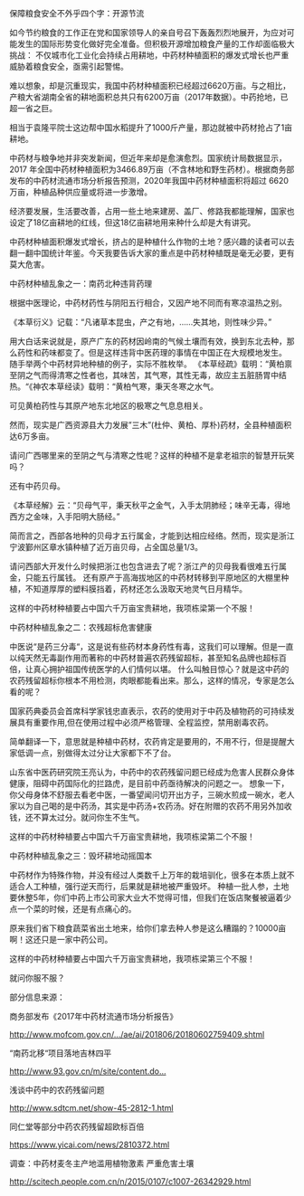 保障粮食安全不外乎四个字：开源节流

如今节约粮食的工作正在党和国家领导人的亲自号召下轰轰烈烈地展开，为应对可能发生的国际形势变化做好完全准备。但积极开源增加粮食产量的工作却面临极大挑战： 不仅城市化工业化会持续占用耕地，中药材种植面积的爆发式增长也严重威胁着粮食安全，亟需引起警惕。

难以想象，却是沉重现实，我国中药材种植面积已经超过6620万亩。与之相比，产粮大省湖南全省的耕地面积总共只有6200万亩（2017年数据）。中药抢地，已超一省之巨。

相当于袁隆平院士这边帮中国水稻提升了1000斤产量，那边就被中药材抢占了1亩耕地。

中药材与粮争地并非突发新闻，但近年来却是愈演愈烈。国家统计局数据显示，2017 年全国中药材种植面积为3466.89万亩（不含林地和野生药材）。根据商务部发布的中药材流通市场分析报告预测，2020年我国中药材种植面积将超过 6620 万亩，种植品种供应量或将进一步激增。

经济要发展，生活要改善，占用一些土地来建房、盖厂、修路我都能理解，国家也设定了18亿亩耕地的红线，但这18亿亩耕地用来种什么却是大有讲究。

中药材种植面积爆发式增长，挤占的是种植什么作物的土地？感兴趣的读者可以去翻一翻中国统计年鉴。今天我要告诉大家的重点是中药材种植既是毫无必要，更有莫大危害。

中药材种植乱象之一：南药北种违背药理

根据中医理论，中药材药性与阴阳五行相合，又因产地不同而有寒凉温热之别。

《本草衍义》记载：“凡诸草本昆虫，产之有地，……失其地，则性味少异。”

用大白话来说就是，原产广东的药材因岭南的气候土壤而有效，换到东北去种，那么药性和药味都变了。但是这样违背中医药理的事情在中国正在大规模地发生。 随手举两个中药材异地种植的例子，实际不胜枚举。 《本草经疏》载明：“黄柏禀至阴之气而得清寒之性者也，其味苦，其气寒，其性无毒，故应主五脏肠胃中结热。“《神农本草经读》载明：“黄柏气寒，秉天冬寒之水气。

可见黄柏药性与其原产地东北地区的极寒之气息息相关。

然而，现实是广西资源县大力发展&#8221;三木&#8221;(杜仲、黄柏、厚朴)药材，全县种植面积达6万多亩。

请问广西哪里来的至阴之气与清寒之性呢？这样的种植不是拿老祖宗的智慧开玩笑吗？

还有中药贝母。

《本草经解》云：“贝母气平，秉天秋平之金气，入手太阴肺经；味辛无毒，得地西方之金味，入手阳明大肠经。”

简而言之，西部各地种的贝母才五行属金，才能到达相应经络。然而，现实是浙江宁波鄞州区章水镇种植了近万亩贝母，占全国总量1/3。

请问西部大开发什么时候把浙江也包含进去了呢？浙江产的贝母我看很难五行属金，只能五行属钱。 还有原产于高海拔地区的中药材转移到平原地区的大棚里种植，不知道厚厚的塑料膜挡着，药材还怎么汲取天地灵气日月精华。

这样的中药材种植要占中国六千万亩宝贵耕地，我项栋梁第一个不服！

中药材种植乱象之二：农残超标危害健康

中医说“是药三分毒“，这是说有些药材本身药性有毒，这我们可以理解。但是一直以纯天然无毒副作用而著称的中药材普遍农药残留超标，甚至知名品牌也超标百倍，让真心拥护祖国传统医学的人们情何以堪。  什么叫触目惊心？就是这中药的农药残留超标你根本不用检测，肉眼都能看出来。那么，这样的情况，专家是怎么看的呢？

国家药典委员会首席科学家钱忠直表示，农药的使用对于中药及植物药的可持续发展具有重要作用,但在使用过程中必须严格管理、全程监控，禁用剧毒农药。

简单翻译一下，意思就是种植中药材，农药肯定是要用的，不用不行，但是提醒大家低调一点，别做得太过分让大家都下不了台。

山东省中医药研究院王亮认为，中药中的农药残留问题已经成为危害人民群众身体健康，阻碍中药国际化的拦路虎，是目前中药亟待解决的问题之一。 想象一下，你父母身体不舒服去看老中医，一番望闻问切开出方子，三碗水煎成一碗水，老人家以为自己喝的是中药汤，其实是中药汤+农药汤。好在附赠的农药不用另外加收钱，还不算太过分。就问你生不生气。

这样的中药材种植要占中国六千万亩宝贵耕地，我项栋梁第二个不服！

中药材种植乱象之三：毁坏耕地动摇国本

中药材作为特殊作物，并没有经过人类数千上万年的栽培驯化，很多在本质上就不适合人工种植，强行逆天而行，后果就是耕地被严重毁坏。 种植一批人参，土地要休整5年，你们中药上市公司家大业大不觉得可惜，但我们在饭店聚餐被逼着少点一个菜的时候，还是有点痛心的。

原来我们省下粮食蔬菜省出土地来，给你们拿去种人参是这么糟蹋的？10000亩啊！这还只是一家中药公司。

这样的中药材种植要占中国六千万亩宝贵耕地，我项栋梁第三个不服！

就问你服不服？

部分信息来源：

商务部发布《2017年中药材流通市场分析报告》

http://www.mofcom.gov.cn/…/ae/ai/201806/20180602759409.shtml

“南药北移“项目落地吉林四平

http://www.93.gov.cn/m/site/content.do…

浅谈中药中的农药残留问题

http://www.sdtcm.net/show-45-2812-1.html

同仁堂等部分中药农药残留超欧标百倍

https://www.yicai.com/news/2810372.html

调查：中药材麦冬主产地滥用植物激素 严重危害土壤

http://scitech.people.com.cn/n/2015/0107/c1007-26342929.html 
